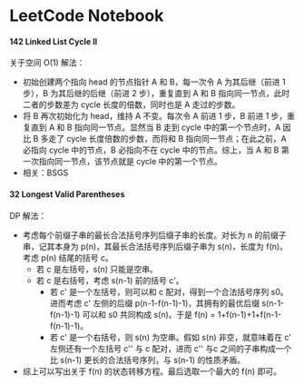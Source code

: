 # LeetCode Notebook

#### 142 Linked List Cycle II

关于空间 O(1) 解法：

* 初始创建两个指向 head 的节点指针 A 和 B，每一次令 A 为其后继（前进 1 步），B 为其后继的后继（前进 2 步），重复直到 A 和 B 指向同一节点，此时二者的步数差为 cycle 长度的倍数，同时也是 A 走过的步数。
* 将 B 再次初始化为 head，维持 A 不变。每次令 A 前进 1 步，B 前进 1 步，重复直到 A 和 B 指向同一节点。显然当 B 走到 cycle 中的第一个节点时，A 因比 B 多走了 cycle 长度倍数的步数，而将和 B 指向同一节点；在此之前，A 必指向 cycle 中的节点，B 必指向不在 cycle 中的节点。综上，当 A 和 B 第一次指向同一节点，该节点就是 cycle 中的第一个节点。
* 相关：BSGS

#### 32 Longest Valid Parentheses

DP 解法：

* 考虑每个前缀子串的最长合法括号序列后缀子串的长度。对长为 n 的前缀子串，记其本身为 p(n)，其最长合法括号序列后缀子串为 s(n)，长度为 f(n)。考虑 p(n) 结尾的括号 c。
  * 若 c 是左括号，s(n) 只能是空串。
  * 若 c 是右括号，考虑 s(n-1) 前的括号 c'。
    * 若 c' 是一个左括号，则可以和 c 配对，得到一个合法括号序列 s0。进而考虑 c' 左侧的后缀 p(n-1-f(n-1)-1)，其拥有的最优后缀 s(n-1-f(n-1)-1) 可以和 s0 共同构成 s(n)。于是 f(n) = 1+f(n-1)+1+f(n-1-f(n-1)-1)。
    * 若 c' 是一个右括号，则 s(n) 为空串。假如 s(n) 非空，就意味着在 c' 左侧还有一个左括号 c'' 与 c 配对，进而 c'' 与c 之间的子串构成一个比 s(n-1) 更长的合法括号序列，与 s(n-1) 的性质矛盾。
* 综上可以写出关于 f(n) 的状态转移方程。最后选取一个最大的 f(n) 即可。

